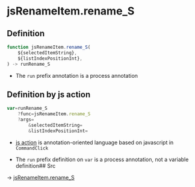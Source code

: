 # jsRenameItem.rename_S

## Definition

```js.js
function jsRenameItem.rename_S(
	${selectedItemString},
	${listIndexPositionInt},
) -> runRename_S
```

- The `run` prefix annotation is a process annotation
## Definition by js action

```js.js
var=runRename_S
	?func=jsRenameItem.rename_S
	?args=
		&selectedItemString=
		&listIndexPositionInt=
```

- [js action](#) is annotation-oriented language based on javascript in `CommandClick`

- The `run` prefix definition on `var` is a process annotation, not a variable definition## Src

-> [jsRenameItem.rename_S](https://github.com/puutaro/CommandClick/blob/master/app/src/main/java/com/puutaro/commandclick/fragment_lib/terminal_fragment/js_interface/list_index/JsRenameItem.kt#L26)


